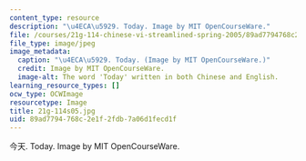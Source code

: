 ```yaml
---
content_type: resource
description: "\u4ECA\u5929. Today. Image by MIT OpenCourseWare."
file: /courses/21g-114-chinese-vi-streamlined-spring-2005/89ad7794768c2e1f2fdb7a06d1fecd1f_21g-114s05.jpg
file_type: image/jpeg
image_metadata:
  caption: "\u4ECA\u5929. Today. (Image by MIT OpenCourseWare.)"
  credit: Image by MIT OpenCourseWare.
  image-alt: The word 'Today' written in both Chinese and English.
learning_resource_types: []
ocw_type: OCWImage
resourcetype: Image
title: 21g-114s05.jpg
uid: 89ad7794-768c-2e1f-2fdb-7a06d1fecd1f
---
```

今天. Today. Image by MIT OpenCourseWare.

